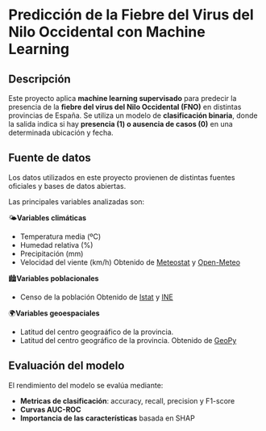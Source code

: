 # Predicción de la Fiebre del Virus del Nilo Occidental con Machine Learning
## Descripción 
Este proyecto aplica **machine learning supervisado** para predecir la presencia de la **fiebre del virus del Nilo Occidental (FNO)** en distintas provincias de España. Se utiliza un modelo de **clasificación binaria**, donde la salida indica si hay **presencia (1) o ausencia de casos (0)** en una determinada ubicación y fecha.  

## Fuente de datos
Los datos utilizados en este proyecto provienen de distintas fuentes oficiales y bases de datos abiertas.

Las principales variables analizadas son: 

🌤️**Variables climáticas**
- Temperatura media (ºC)
- Humedad relativa (%)
- Precipitación (mm)
- Velocidad del viente (km/h)
Obtenido de [Meteostat](https://meteostat.net/es/) y [Open-Meteo](https://open-meteo.com/)

🏙️**Variables poblacionales**
- Censo de la población
Obtenido de [Istat](https://www.istat.it/) y [INE](https://www.ine.es/)

🌍**Variables geoespaciales**
- Latitud del centro geograáfico de la provincia.
- Latitud del centro geográfico de la provincia.
Obtenido de [GeoPy](https://geopy.readthedocs.io/en/stable/)

## Evaluación del modelo
El rendimiento del modelo se evalúa mediante:
- **Metricas de clasificación**: accuracy, recall, precision y F1-score
- **Curvas AUC-ROC**
- **Importancia de las características** basada en SHAP





 
